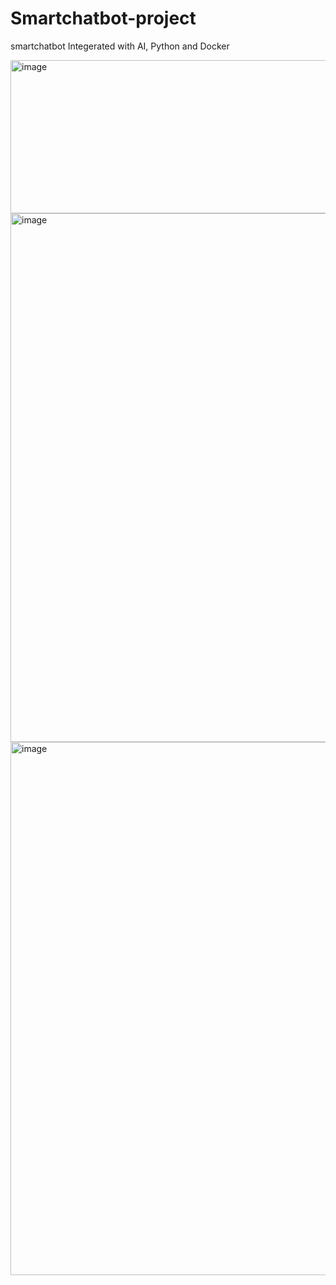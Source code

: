# Smartchatbot-project
smartchatbot Integerated with AI, Python and Docker

<img width="1490" height="245" alt="image" src="https://github.com/user-attachments/assets/2a763d3d-bcfe-4adc-85a8-f3dad25a7388" />



<img width="1336" height="846" alt="image" src="https://github.com/user-attachments/assets/fa11b3d6-f3a5-4897-b761-4d90022f52bb" />

<img width="1321" height="853" alt="image" src="https://github.com/user-attachments/assets/1a03064e-9ca5-4fee-bc33-2b739cc6d0b7" />


